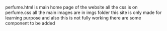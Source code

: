 perfume.html is main home page of the website 
all the css is on perfume.css
all the main images are in imgs folder
this site is only made for learning purpose
and also this is not fully working there are some component to be added
